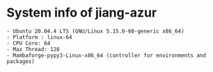 
# System info of jiang-azur
	- Ubuntu 20.04.4 LTS (GNU/Linux 5.15.0-60-generic x86_64)
	- Platform : linux-64
	- CPU Core: 64
	- Max Thread: 128
	- Mambaforge-pypy3-Linux-x86_64 (controller for environments and packages)
